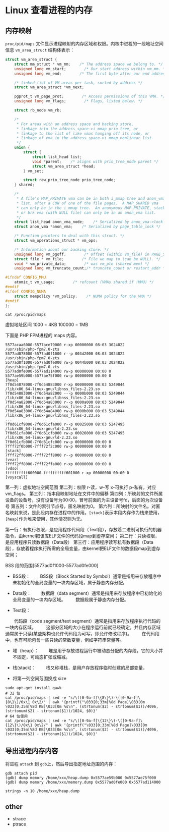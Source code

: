 # Linux 查看进程的内存

## 内存映射

`proc/pid/maps` 文件显示进程映射的内存区域和权限。内核中进程的一段地址空间信息 `vm_area_struct` 结构体表示：
```c
struct vm_area_struct {
    struct mm_struct * vm_mm;    /* The address space we belong to. */
    unsigned long vm_start;        /* Our start address within vm_mm. */
    unsigned long vm_end;        /* The first byte after our end address within vm_mm. */

    /* linked list of VM areas per task, sorted by address */
    struct vm_area_struct *vm_next;

    pgprot_t vm_page_prot;        /* Access permissions of this VMA. */
    unsigned long vm_flags;        /* Flags, listed below. */

    struct rb_node vm_rb;

    /*
     * For areas with an address space and backing store,
     * linkage into the address_space->i_mmap prio tree, or
     * linkage to the list of like vmas hanging off its node, or
     * linkage of vma in the address_space->i_mmap_nonlinear list.
     */
    union {
        struct {
            struct list_head list;
            void *parent;    /* aligns with prio_tree_node parent */
            struct vm_area_struct *head;
        } vm_set;

        struct raw_prio_tree_node prio_tree_node;
    } shared;

    /*
     * A file's MAP_PRIVATE vma can be in both i_mmap tree and anon_vma
     * list, after a COW of one of the file pages.  A MAP_SHARED vma
     * can only be in the i_mmap tree.  An anonymous MAP_PRIVATE, stack
     * or brk vma (with NULL file) can only be in an anon_vma list.
     */
    struct list_head anon_vma_node;    /* Serialized by anon_vma->lock */
    struct anon_vma *anon_vma;    /* Serialized by page_table_lock */

    /* Function pointers to deal with this struct. */
    struct vm_operations_struct * vm_ops;

    /* Information about our backing store: */
    unsigned long vm_pgoff;        /* Offset (within vm_file) in PAGE_SIZE units, *not* PAGE_CACHE_SIZE */
    struct file * vm_file;        /* File we map to (can be NULL). */
    void * vm_private_data;        /* was vm_pte (shared mem) */
    unsigned long vm_truncate_count;/* truncate_count or restart_addr */

#ifndef CONFIG_MMU
    atomic_t vm_usage;        /* refcount (VMAs shared if !MMU) */
#endif
#ifdef CONFIG_NUMA
    struct mempolicy *vm_policy;    /* NUMA policy for the VMA */
#endif
};
```

```shell
cat /proc/pid/maps
```

虚拟地址区间
1000   = 4KB
100000 = 1MB

下面是 PHP FPM进程的 maps 内容。
```maps
5577acaa6000-5577ace79000 r-xp 00000000 08:03 3024822                    /usr/sbin/php-fpm7.0-zts
5577ad078000-5577ad0f1000 r--p 003d2000 08:03 3024822                    /usr/sbin/php-fpm7.0-zts
5577ad0f1000-5577ad0fe000 rw-p 0044b000 08:03 3024822                    /usr/sbin/php-fpm7.0-zts
5577ad0fe000-5577ad114000 rw-p 00000000 00:00 0 
5577ae59b000-5577ae75f000 rw-p 00000000 00:00 0                          [heap]
7f0d54878000-7f0d54883000 r-xp 00000000 08:03 5249044                    /lib/x86_64-linux-gnu/libnss_files-2.23.so
7f0d54883000-7f0d54a82000 ---p 0000b000 08:03 5249044                    /lib/x86_64-linux-gnu/libnss_files-2.23.so
7f0d54a82000-7f0d54a83000 r--p 0000a000 08:03 5249044                    /lib/x86_64-linux-gnu/libnss_files-2.23.so
7f0d54a83000-7f0d54a84000 rw-p 0000b000 08:03 5249044                    /lib/x86_64-linux-gnu/libnss_files-2.23.so
...
7f0d61cf9000-7f0d61cfa000 r--p 00025000 08:03 5247495                    /lib/x86_64-linux-gnu/ld-2.23.so
7f0d61cfa000-7f0d61cfb000 rw-p 00026000 08:03 5247495                    /lib/x86_64-linux-gnu/ld-2.23.so
7f0d61cfb000-7f0d61cfc000 rw-p 00000000 00:00 0 
7fff72f0b000-7fff72f2c000 rw-p 00000000 00:00 0                          [stack]
7fff72ff6000-7fff72ff8000 r--p 00000000 00:00 0                          [vvar]
7fff72ff8000-7fff72ffa000 r-xp 00000000 00:00 0                          [vdso]
ffffffffff600000-ffffffffff601000 r-xp 00000000 00:00 0                  [vsyscall]
```
第一列：虚拟地址空间范围
第二列：权限 r-读，w-写 x-可执行 p-私有，对应vm_flags。
第三列：指本段映射地址在文件中的偏移
第四列：所映射的文件所属设备的设备号，没有设备号为00:00，冒号前面的为主设备号fd，后面的为次设备号
第五列：文件的索引节点号，匿名映射为0。
第六列：所映射的文件名。对匿名映射来说，是此段内存在进程中的作用。`[stack]`表示本段内存作为栈来使用，`[heap]`作为堆来使用，其他情况则为无。

第一行：有执行权限，是应用程序代码段（Text段），存放着二进制可执行的机器指令，由kernel把该库ELF文件的代码段map到虚存空间；
第二行：只读权限，是应用程序只读数据段（Data段）
第三行：应用程序读写私有数据段（Data段），存放着程序执行所需的全局变量，由kernel把ELF文件的数据段map到虚存空间；

BSS 段的范围[5577ad0f1000-5577ad0fe000]

- BSS段：
　　BSS段（Block Started by Symbol）通常是指用来存放程序中未初始化的全局变量的一块内存区域，属于静态内存分配。 
  
- Data段：
　　数据段（data segment）通常是指用来存放程序中已初始化的全局变量的一块内存区域。
　　数据段属于静态内存分配。 
  
- Text段：

　　代码段（code segment/text segment）通常是指用来存放程序执行代码的一块内存区域。
　　这部分区域的大小在程序运行前就已经确定，并且内存区域通常属于只读(某些架构也允许代码段为可写，即允许修改程序)。
　　在代码段中，也有可能包含一些只读的常数变量，例如字符串常量等。 
  
- 堆（heap）：
　　堆是用于存放进程运行中被动态分配的内存段，它的大小并不固定，可动态扩张或缩减。
  
- 栈(stack)：
　　栈又称堆栈，是用户存放程序临时创建的局部变量，

* 将第一列空间范围换成 size

```shell
sudo apt-get install gawk
# 32 位
cat /proc/pid/maps | sed -e "s/\([0-9a-f]\{8\}\)-\([0-9a-f]\{8\}\)/0x\1 0x\2/" | awk '{printf("\033[0;33m[%8d Page]\033[0m \033[0;35m[%8d KB]\033[0m %s\n", (strtonum($2) - strtonum($1))/4096, (strtonum($2) - strtonum($1))/1024, $0)}'
# 64 位使用
cat /proc/pid/maps | sed -e "s/\([0-9a-f]\{12\}\)-\([0-9a-f]\{12\}\)/0x\1 0x\2/" | awk '{printf("\033[0;33m[%8d Page]\033[0m \033[0;35m[%8d KB]\033[0m %s\n", (strtonum($2) - strtonum($1))/4096, (strtonum($2) - strtonum($1))/1024, $0)}'
```

## 导出进程内存内容

将进程 `attach` 到 `gdb`上，然后导出指定地址范围的内存：
```shell
gdb attach pid
(gdb) dump memory /home/xxx/heap.dump 0x5577ae59b000 0x5577ae75f000
(gdb) dump memory /home/xxx/memory.dump 0x5577ad0fe000 0x5577ad114000
```

```shell
strings -n 10 /home/xxx/heap.dump
```

## other

- strace
- ptrace
